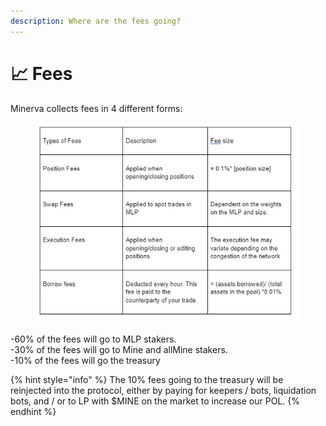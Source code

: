 ```yaml
---
description: Where are the fees going?
---
```


# 📈 Fees

Minerva collects fees in 4 different forms:

<figure><img src="../.gitbook/assets/1_TOLa_Vr7NBC04ZneidVyXA.webp" alt=""><figcaption></figcaption></figure>

\-60% of the fees will go to MLP stakers.\
\-30% of the fees will go to Mine and allMine stakers.\
\-10% of the fees will go the treasury

{% hint style="info" %}
The 10% fees going to the treasury will be reinjected into the protocol, either by paying for keepers / bots, liquidation bots, and / or to LP with $MINE on the market to increase our POL.&#x20;
{% endhint %}
